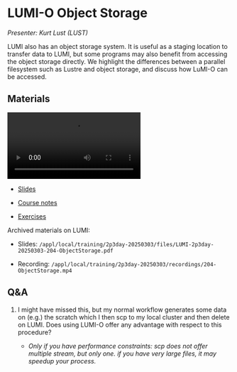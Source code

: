 # LUMI-O Object Storage

*Presenter: Kurt Lust (LUST)*

LUMI also has an object storage system. It is useful as a staging location
to transfer data to LUMI, but some programs may also benefit from accessing the 
object storage directly.
We highlight the differences
between a parallel filesystem such as Lustre and object storage, and discuss how
LuMI-O can be accessed.


## Materials

<!--
Materials will be made available during and after the lecture
-->
<video src="https://462000265.lumidata.eu/2p3day-20250303/recordings/204-ObjectStorage.mp4" controls="controls"></video>
<!--
-   A video recording will follow.
-->

-   [Slides](https://462000265.lumidata.eu/2p3day-20250303/files/LUMI-2p3day-20250303-204-ObjectStorage.pdf)

-   [Course notes](204-ObjectStorage.md)

-   [Exercises](E204-ObjectStorage.md)

Archived materials on LUMI:

-   Slides: `/appl/local/training/2p3day-20250303/files/LUMI-2p3day-20250303-204-ObjectStorage.pdf`

-   Recording: `/appl/local/training/2p3day-20250303/recordings/204-ObjectStorage.mp4`


## Q&A

1.  I might have missed this, but my normal workflow generates some data on (e.g.) the scratch which I then scp to my local cluster and then delete on LUMI. Does using LUMI-O offer any advantage with respect to this procedure?

    -   *Only if you have performance constraints: scp does not offer multiple stream, but only one. if you have very large files, it may speedup your process.*
